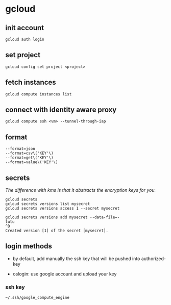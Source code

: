 # gcloud

## init account

    gcloud auth login
    
## set project

    gcloud config set project <project>

## fetch instances

    gcloud compute instances list

## connect with identity aware proxy

    gcloud compute ssh <vm> --tunnel-through-iap

## format

    --format=json
    --format=csv\('KEY'\)
    --format=get\('KEY'\)
    --format=value\('KEY'\)

## secrets

*The difference with kms is that it abstracts the encryption keys for you.*

    gcloud secrets
    gcloud secrets versions list mysecret
    gcloud secrets versions access 1 --secret mysecret

    gcloud secrets versions add mysecret --data-file=-
    tutu
    ^D
    Created version [1] of the secret [mysecret].

## login methods

* by default, add manually the ssh key that will be pushed into authorized-key

* oslogin: use google account and upload your key

### ssh key

    ~/.ssh/google_compute_engine
